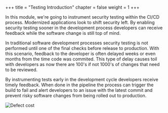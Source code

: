 +++
title = "Testing Introduction"
chapter = false
weight = 1
+++

In this module, we're going to instrument security testing within the CI/CD process.  Modernized applications look to shift security left.  By enabling security testing sooner in the development process developers can receive feedback while the software change is still top of mind.  

In traditional software development processes security testing is not performed until one of the final checks before release to production.  With this scenario, feedback to the developer is often delayed weeks or even months from the time code was commited.  This type of delay causes toil with developers as now there are 100's if not 1000's of changes that need to be reviewed.  

By instrumenting tests early in the development cycle developers receive timely feedback.  When done in the pipeline the process can trigger the build to fail and alert developers to an issue with the latest commit and prevent risky software changes from being rolled out to production.  

![Defect cost](/images/defect-cost.png)


